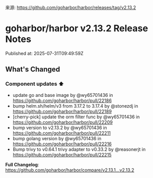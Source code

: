 来源: https://github.com/goharbor/harbor/releases/tag/v2.13.2

# goharbor/harbor v2.13.2 Release Notes

Published at: 2025-07-31T09:49:59Z

<!-- Release notes generated using configuration in .github/release.yml at v2.13.2 -->

## What's Changed
### Component updates ⬆️
* update go and base image by @wy65701436 in https://github.com/goharbor/harbor/pull/22186
* bump helm.sh/helm/v3 from 3.17.2 to 3.17.4 by @stonezdj in https://github.com/goharbor/harbor/pull/22189
* [cherry-pick] update the orm filter func by @wy65701436 in https://github.com/goharbor/harbor/pull/22209
* bump version to v2.13.2 by @wy65701436 in https://github.com/goharbor/harbor/pull/22211
* bump golang version by @wy65701436 in https://github.com/goharbor/harbor/pull/22216
* Bump trivy to v0.64.1 trivy adapter to v0.33.2 by @reasonerjt in https://github.com/goharbor/harbor/pull/22215


**Full Changelog**: https://github.com/goharbor/harbor/compare/v2.13.1...v2.13.2
